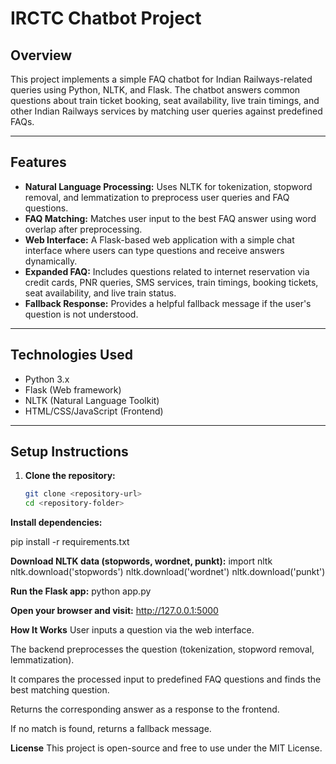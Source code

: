 # IRCTC Chatbot Project

## Overview

This project implements a simple FAQ chatbot for Indian Railways-related queries using Python, NLTK, and Flask. The chatbot answers common questions about train ticket booking, seat availability, live train timings, and other Indian Railways services by matching user queries against predefined FAQs.

---

## Features

- **Natural Language Processing:** Uses NLTK for tokenization, stopword removal, and lemmatization to preprocess user queries and FAQ questions.
- **FAQ Matching:** Matches user input to the best FAQ answer using word overlap after preprocessing.
- **Web Interface:** A Flask-based web application with a simple chat interface where users can type questions and receive answers dynamically.
- **Expanded FAQ:** Includes questions related to internet reservation via credit cards, PNR queries, SMS services, train timings, booking tickets, seat availability, and live train status.
- **Fallback Response:** Provides a helpful fallback message if the user's question is not understood.

---

## Technologies Used

- Python 3.x
- Flask (Web framework)
- NLTK (Natural Language Toolkit)
- HTML/CSS/JavaScript (Frontend)

---

## Setup Instructions

1. **Clone the repository:**

   ```bash
   git clone <repository-url>
   cd <repository-folder>

**Install dependencies:**

pip install -r requirements.txt

**Download NLTK data (stopwords, wordnet, punkt):**
import nltk
nltk.download('stopwords')
nltk.download('wordnet')
nltk.download('punkt')

**Run the Flask app:**
python app.py

**Open your browser and visit:**
http://127.0.0.1:5000

**How It Works**
User inputs a question via the web interface.

The backend preprocesses the question (tokenization, stopword removal, lemmatization).

It compares the processed input to predefined FAQ questions and finds the best matching question.

Returns the corresponding answer as a response to the frontend.

If no match is found, returns a fallback message.

**License**
This project is open-source and free to use under the MIT License.




